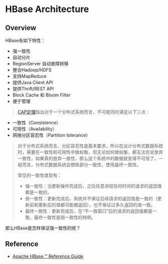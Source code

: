 # HBase Architecture

## Overview
HBase有如下特性：

- 强一致性
- 自动分片
- RegionServer 自动故障转移
- 整合Hadoop/HDFS
- 支持MapReduce
- 提供Java Client API
- 提供Thrift/REST API
- Block Cache 和 Bloom Filter
- 便于管理

> [CAP定理](https://zh.wikipedia.org/wiki/CAP%E5%AE%9A%E7%90%86)指出对于一个分布式系统而言，不可能同时满足以下三点：
- 一致性（Consistence）
- 可用性（Availability）
- 网络分区容忍性（Partition tolerance）
>
> 对于分布式系统而言，分区容忍性是基本要求，所以在设计分布式数据系统时，需要在一致性和可用性中做权衡，但无论如何做权衡，都无法完全放弃一致性，如果真的放弃一致性，那么这个系统中的数据就变得不可信了。一般而言，分布式数据系统会牺牲部分一致性，使用最终一致性。
>
> 常见的一致性类型有：
> - 强一致性：当更新操作完成后，之后任意进程任何时间的请求的返回值都是一致的。
> - 弱一致性：更新完成后，系统并不保证后续请求的返回值是一致的（更新前和更新后的值都可能被返回），也不保证过多久返回的值一致。
> - 最终一致性：更新完成后，在“不一致窗口”后的请求的返回值都是一致。最终一致性是弱一致性的特例。
>

那么HBase是怎样保证强一致性的呢？


## Reference
- [Apache HBase ™ Reference Guide](http://hbase.apache.org/book.htm)
